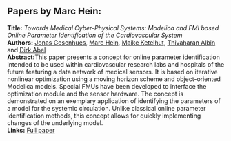 <h2>Papers by Marc Hein:</h2>
<p>
<b>Title:</b> <i> Towards Medical Cyber-Physical Systems: Modelica and FMI based Online Parameter Identification of the Cardiovascular System </i> <br />
<b>Authors:</b> <a href="../authors/author_85.html">Jonas Gesenhues</a>, <a href="../authors/author_104.html">Marc Hein</a>, <a href="../authors/author_137.html">Maike Ketelhut</a>, <a href="../authors/author_4.html">Thivaharan Albin</a> and <a href="../authors/author_0.html">Dirk Abel</a><br />
<b>Abstract:</b>This paper presents a concept for online parameter identification intended to be used within cardiovascular research labs and hospitals of the future featuring a data network of medical sensors. It is based on iterative nonlinear optimization using a moving horizon scheme and object-oriented Modelica models. Special FMUs have been developed to interface the optimization module and the sensor hardware. The concept is demonstrated on an exemplary application of identifying the parameters of a model for the systemic circulation. Unlike classical online parameter identification methods, this concept allows for quickly implementing changes of the underlying model.<br />
<b>Links:</b> <a href="../submissions/ecp17132613_GesenhuesHeinKetelhutAlbinAbel.pdf">Full paper</a></p>